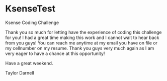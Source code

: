 # KsenseTest
 Ksense Coding Challenge

Thank you so much for letting have the experience of coding this challenge for you!
I had a great time making this work and I cannot wait to hear back from you guys!
You can reach me anytime at my email you have on file or my cellnumber on my resume.
Thank you guys very much again as I am very eager to have a chance at this opportunity!

Have a great weekend.

Taylor Darnell
